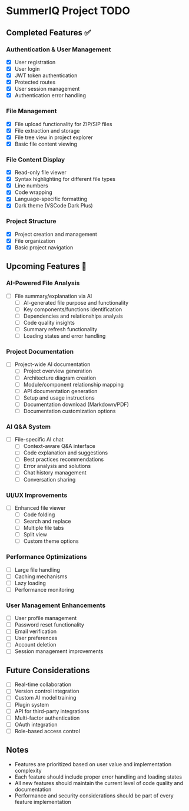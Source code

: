 # SummerIQ Project TODO

## Completed Features ✅

### Authentication & User Management
- [x] User registration
- [x] User login
- [x] JWT token authentication
- [x] Protected routes
- [x] User session management
- [x] Authentication error handling

### File Management
- [x] File upload functionality for ZIP/SIP files
- [x] File extraction and storage
- [x] File tree view in project explorer
- [x] Basic file content viewing

### File Content Display
- [x] Read-only file viewer
- [x] Syntax highlighting for different file types
- [x] Line numbers
- [x] Code wrapping
- [x] Language-specific formatting
- [x] Dark theme (VSCode Dark Plus)

### Project Structure
- [x] Project creation and management
- [x] File organization
- [x] Basic project navigation

## Upcoming Features 🚀

### AI-Powered File Analysis
- [ ] File summary/explanation via AI
  - [ ] AI-generated file purpose and functionality
  - [ ] Key components/functions identification
  - [ ] Dependencies and relationships analysis
  - [ ] Code quality insights
  - [ ] Summary refresh functionality
  - [ ] Loading states and error handling

### Project Documentation
- [ ] Project-wide AI documentation
  - [ ] Project overview generation
  - [ ] Architecture diagram creation
  - [ ] Module/component relationship mapping
  - [ ] API documentation generation
  - [ ] Setup and usage instructions
  - [ ] Documentation download (Markdown/PDF)
  - [ ] Documentation customization options

### AI Q&A System
- [ ] File-specific AI chat
  - [ ] Context-aware Q&A interface
  - [ ] Code explanation and suggestions
  - [ ] Best practices recommendations
  - [ ] Error analysis and solutions
  - [ ] Chat history management
  - [ ] Conversation sharing

### UI/UX Improvements
- [ ] Enhanced file viewer
  - [ ] Code folding
  - [ ] Search and replace
  - [ ] Multiple file tabs
  - [ ] Split view
  - [ ] Custom theme options

### Performance Optimizations
- [ ] Large file handling
- [ ] Caching mechanisms
- [ ] Lazy loading
- [ ] Performance monitoring

### User Management Enhancements
- [ ] User profile management
- [ ] Password reset functionality
- [ ] Email verification
- [ ] User preferences
- [ ] Account deletion
- [ ] Session management improvements

## Future Considerations
- [ ] Real-time collaboration
- [ ] Version control integration
- [ ] Custom AI model training
- [ ] Plugin system
- [ ] API for third-party integrations
- [ ] Multi-factor authentication
- [ ] OAuth integration
- [ ] Role-based access control

## Notes
- Features are prioritized based on user value and implementation complexity
- Each feature should include proper error handling and loading states
- All new features should maintain the current level of code quality and documentation
- Performance and security considerations should be part of every feature implementation 